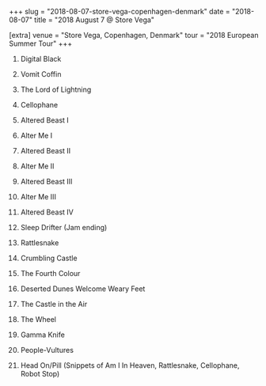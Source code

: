 +++
slug = "2018-08-07-store-vega-copenhagen-denmark"
date = "2018-08-07"
title = "2018 August 7 @ Store Vega"

[extra]
venue = "Store Vega, Copenhagen, Denmark"
tour = "2018 European Summer Tour"
+++


 1. Digital Black

 2. Vomit Coffin

 3. The Lord of Lightning

 4. Cellophane

 5. Altered Beast I

 6. Alter Me I

 7. Altered Beast II

 8. Alter Me II

 9. Altered Beast III

10. Alter Me III

11. Altered Beast IV

12. Sleep Drifter
    (Jam ending)

13. Rattlesnake

14. Crumbling Castle

15. The Fourth Colour

16. Deserted Dunes Welcome Weary Feet

17. The Castle in the Air

18. The Wheel

19. Gamma Knife

20. People-Vultures

21. Head On/Pill
    (Snippets of Am I In Heaven, Rattlesnake, Cellophane, Robot Stop)


